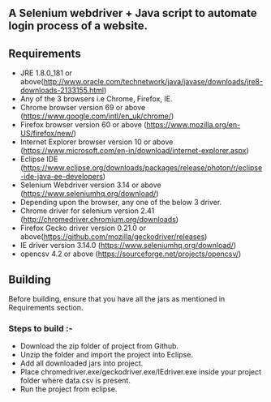 ## A Selenium webdriver + Java script to automate login process of a website.

## Requirements
  
  - JRE 1.8.0_181 or above(http://www.oracle.com/technetwork/java/javase/downloads/jre8-downloads-2133155.html)
  - Any of the 3 browsers i.e Chrome, Firefox, IE.
  - Chrome browser version 69 or above (https://www.google.com/intl/en_uk/chrome/)
  - Firefox browser version 60 or above (https://www.mozilla.org/en-US/firefox/new/)
  - Internet Explorer browser version 10 or above (https://www.microsoft.com/en-in/download/internet-explorer.aspx) 
  - Eclipse IDE (https://www.eclipse.org/downloads/packages/release/photon/r/eclipse-ide-java-ee-developers)
  - Selenium Webdriver version 3.14 or above (https://www.seleniumhq.org/download/)
  - Depending upon the browser, any one of the below 3 driver.
  - Chrome driver for selenium version 2.41 (http://chromedriver.chromium.org/downloads)
  - Firefox Gecko driver version 0.21.0 or above(https://github.com/mozilla/geckodriver/releases)
  - IE driver version 3.14.0 (https://www.seleniumhq.org/download/)
  - opencsv 4.2 or above (https://sourceforge.net/projects/opencsv/)
  
## Building

Before building, ensure that you have all the jars as mentioned in Requirements section.

### Steps to build :-
  - Download the zip folder of project from Github.
  - Unzip the folder and import the project into Eclipse.
  - Add all downloaded jars into project.
  - Place chromedriver.exe/geckodriver.exe/IEdriver.exe inside your project folder where data.csv is present.
  - Run the project from eclipse.
